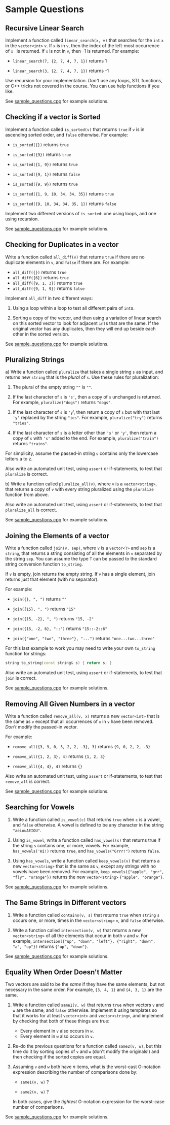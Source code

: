 # Sample Questions

## Recursive Linear Search

Implement a function called `linear_search(x, v)` that searches for the `int`
`x` in the `vector<int>` `v`. If `x` is in `v`, then the index of the left-most
occurrence of `x ` is returned. If `x` is not in `v`, then -1 is returned. For
example:

- `linear_search(7, {2, 7, 4, 7, 1})` returns 1

- `linear_search(3, {2, 7, 4, 7, 1})` returns -1

Use recursion for your implementation. *Don't* use any loops, STL functions, or
C++ tricks not covered in the course. You can use help functions if you like.

See [sample_questions.cpp](sample_questions.cpp) for example solutions.

## Checking if a vector<int> is Sorted

Implement a function called `is_sorted(v)` that returns `true` if `v` is in
ascending sorted order, and `false` otherwise. For example:

- `is_sorted({})` returns `true`

- `is_sorted({9})` returns `true`
- `is_sorted({1, 9})` returns `true`
- `is_sorted({9, 1})` returns `false`
- `is_sorted({9, 9})` returns `true`
- `is_sorted({1, 9, 10, 34, 34, 35})` returns `true` 
- `is_sorted({9, 10, 34, 34, 35, 1})` returns `false`

Implement two different versions of `is_sorted`: one using loops, and one using
recursion.

See [sample_questions.cpp](sample_questions.cpp) for example solutions.


## Checking for Duplicates in a vector<int>

Write a function called `all_diff(v)` that returns `true` if there are no
duplicate elements in `v`, and `false` if there are. For example:

- `all_diff({})` returns `true`
- `all_diff({6})` returns `true`
- `all_diff({9, 1, 3})` returns `true`
- `all_diff({9, 1, 9})` returns `false`

Implement `all_diff` in two different ways:

1. Using a loop within a loop to test all different pairs of `int`s.

2. Sorting a copy of the vector, and then using a variation of linear search on
   this sorted vector to look for adjacent `int`s that are the same. If the
   original vector has any duplicates, then they will end up beside each other
   in the sorted version.

See [sample_questions.cpp](sample_questions.cpp) for example solutions.


## Pluralizing Strings

a) Write a function called `pluralize` that takes a single string `s` as input,
   and returns new `string` that is the *plural* of `s`. Use these rules for
   pluralization:

   1. The plural of the empty string `""` is `""`.
   
   2. If the last character of `s` is `'s'`, then a copy of `s` unchanged is
      returned. For example, `pluralize("dogs")` returns `"dogs"`.

   3. If the last character of `s` is `'y`', then return a copy of `s` but with
      that last `'y'` replaced by the string `"ies"`. For example,
      `pluralize("try")` returns `"tries"`.
   
   4. If the last character of `s` is a letter other than `'s'` or `'y'`, then
      return a copy of `s` with `'s'` added to the end. For example,
      `pluralize("train")` returns `"trains"`.

   For simplicity, assume the passed-in string `s` contains only the lowercase
   letters a to z.

   Also write an automated unit test, using `assert` or if-statements, to test
   that `pluralize` is correct.

b) Write a function called `pluralize_all(v)`, where `v` is a `vector<string>`,
   that returns a copy of `v` with every string pluralized using the `pluralize`
   function from above.

   Also write an automated unit test, using `assert` or if-statements, to test
   that `pluralize_all` is correct.

See [sample_questions.cpp](sample_questions.cpp) for example solutions.


## Joining the Elements of a vector<T>

Write a function called `join(v, sep)`, where `v` is a `vector<T>` and `sep` is
a `string`, that returns a string consisting of all the elements in `v`
separated by the string `sep`. You can assume the type `T` can be passed to the
standard string conversion function `to_string`.

If `v` is empty, join returns the empty string. If `v` has a single element,
join returns just that element (with no separator).

For example:

- `join({}, ", ")` returns `""`

- `join({15}, ", ")` returns `"15"`

- `join({15, -2}, ", ")` returns `"15, -2"`

- `join({15, -2, 6}, "::")` returns `"15::-2::6"`

- `join({"one", "two", "three"}, "...")` returns `"one...two...three"`

For this last example to work you may need to write your own `to_string`
function for strings:

```cpp
string to_string(const string& s) { return s; }
```

Also write an automated unit test, using `assert` or if-statements, to test that
`join` is correct.

See [sample_questions.cpp](sample_questions.cpp) for example solutions.


## Removing All Given Numbers in a vector<int>

Write a function called `remove_all(v, x)` returns a new `vector<int>` that is
the same as `v` except that all occurrences of `x` in `v` have been removed.
*Don't* modify the passed-in vector.

For example:

- `remove_all({3, 9, 0, 3, 2, 2, -3}, 3)` returns `{9, 0, 2, 2, -3}`

- `remove_all({1, 2, 3}, 4)` returns `{1, 2, 3}`

- `remove_all({4, 4}, 4)` returns `{}`

Also write an automated unit test, using `assert` or if-statements, to test that
`remove_all` is correct.

See [sample_questions.cpp](sample_questions.cpp) for example solutions.


## Searching for Vowels

1. Write a function called `is_vowel(c)` that returns `true` when `c` is a
   vowel, and `false` otherwise. A vowel is defined to be any character in the
   string `"aeiouAEIOU"`.

2. Using `is_vowel`, write a function called `has_vowel(s)` that returns true if
   the string `s` contains one, or more, vowels. For example, `has_vowels('Hi!)`
   returns `true`, and `has_vowels("Grrr!")` returns `false`.

3. Using `has_vowels`, write a function called `keep_vowels(v)` that returns a
   new `vector<string>` that is the same as `v`, except any strings with no
   vowels have been removed. For example, `keep_vowels({"apple", "grr", "fly",
   "orange"})` returns the new `vector<string>` `{"apple", "orange"}`.

See [sample_questions.cpp](sample_questions.cpp) for example solutions.


## The Same Strings in Different vectors

1. Write a function called `contains(v, s)` that returns `true` when `string`
   `s` occurs one, or more, times in the `vector<string>` `v`, and `false`
   otherwise.

2. Write a function called `intersection(v, w)` that returns a new
   `vector<string>` of all the elements that occur in both `v` and `w`. For
   example, `intersection({"up", "down", "left"}, {"right", "down", "a", "up"})`
   returns `{"up", "down"}`.

See [sample_questions.cpp](sample_questions.cpp) for example solutions.


## Equality When Order Doesn't Matter

Two vectors are said to be the *same* if they have the same elements, but not
necessary in the same order. For example, `{3, 4, 1}` and `{4, 3, 1}` are the
same.

1. Write a function called `same1(v, w)` that returns `true` when vectors `v`
   and `w` are the same, and `false` otherwise. Implement it using templates so
   that it works for at least `vector<int>` and `vector<string>`, and implement
   by checking that both of these things are true:
   
   - Every element in `v` also occurs in `w`.
   - Every element in `w` also occurs in `v`. 

2. Re-do the previous questions for a function called `same2(v, w)`, but this
   time do it by sorting copies of `v` and `w` (don't modify the originals!) and
   then checking if the sorted copies are equal.

3. Assuming `v` and `w` both have *n* items, what is the worst-cast O-notation
   expression describing the number of comparisons done by:

   - `same1(v, w)` ?

   - `same2(v, w)` ?
   
   In both cases, give the *tightest* O-notation expression for the worst-case
   number of comparisons.

See [sample_questions.cpp](sample_questions.cpp) for example solutions.
